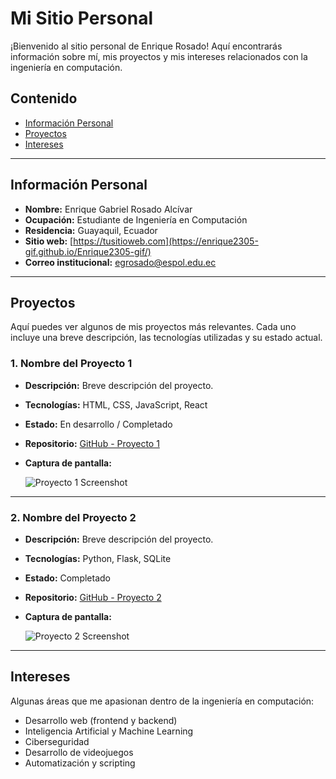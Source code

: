 # Mi Sitio Personal

¡Bienvenido al sitio personal de Enrique Rosado! Aquí encontrarás información sobre mí, mis proyectos y mis intereses relacionados con la ingeniería en computación.

## Contenido

- [Información Personal](#información-personal)
- [Proyectos](#proyectos)
- [Intereses](#intereses)

---

## Información Personal

- **Nombre:** Enrique Gabriel Rosado Alcívar  
- **Ocupación:** Estudiante de Ingeniería en Computación  
- **Residencia:** Guayaquil, Ecuador  
- **Sitio web:** [https://tusitioweb.com](https://enrique2305-gif.github.io/Enrique2305-gif/) 
- **Correo institucional:** [egrosado@espol.edu.ec](mailto:egrosado@espol.edu.ec)

---

## Proyectos

Aquí puedes ver algunos de mis proyectos más relevantes. Cada uno incluye una breve descripción, las tecnologías utilizadas y su estado actual.

### 1. Nombre del Proyecto 1

- **Descripción:** Breve descripción del proyecto.
- **Tecnologías:** HTML, CSS, JavaScript, React
- **Estado:** En desarrollo / Completado
- **Repositorio:** [GitHub - Proyecto 1](https://github.com/usuario/proyecto1)
- **Captura de pantalla:**
  
  ![Proyecto 1 Screenshot](ruta/a/la/captura1.png)

---

### 2. Nombre del Proyecto 2

- **Descripción:** Breve descripción del proyecto.
- **Tecnologías:** Python, Flask, SQLite
- **Estado:** Completado
- **Repositorio:** [GitHub - Proyecto 2](https://github.com/usuario/proyecto2)
- **Captura de pantalla:**
  
  ![Proyecto 2 Screenshot](ruta/a/la/captura2.png)

---

## Intereses

Algunas áreas que me apasionan dentro de la ingeniería en computación:

- Desarrollo web (frontend y backend)
- Inteligencia Artificial y Machine Learning
- Ciberseguridad
- Desarrollo de videojuegos
- Automatización y scripting
